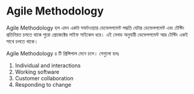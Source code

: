 # Agile Methodology    
Agile Methodology হল এমন একটা সফটওয়্যার ডেভেলপমেন্ট পদ্ধতি যেটার ডেভেলপমেন্ট এবং টেস্টিং প্রতিনিয়ত চলতে থাকে পুরো প্রোজেক্টের লাইফ সাইকেল ধরে। এই মেথড অনুযায়ী ডেভেলপমেন্ট আর টেস্টিং একই সাথে চলতে থাকে।       

Agile Methodology ৪ টি প্রিন্সিপাল মেনে চলে। সেগুলো হলঃ                 
1. Individual and interactions
2. Working software
3. Customer collaboration
4. Responding to change
